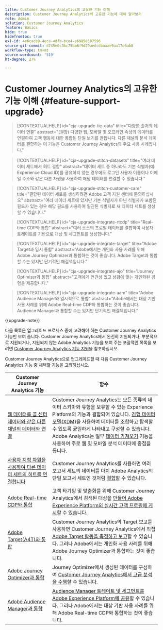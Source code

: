 ```yaml
---
title: Customer Journey Analytics의 고유한 기능 이해
description: Customer Journey Analytics의 고유한 기능에 대해 알아보기
role: Admin
solution: Customer Journey Analytics
feature: Basics
hide: true
hidefromtoc: true
exl-id: 4e6cacb9-4eca-4dfb-bce4-e69850507596
source-git-commit: d745e0c3bc75ba6f9d29aedcdbaaae9aa17d6ab8
workflow-type: tm+mt
source-wordcount: '519'
ht-degree: 27%

---
```


# Customer Journey Analytics의 고유한 기능 이해 {#feature-support-upgrade}

<!-- markdownlint-disable MD034 -->

>[!CONTEXTUALHELP]
>id="cja-upgrade-tie-data"
>title="다양한 출처의 데이터 연결"
>abstract="(권장) 다양한 웹, 모바일 및 오프라인 속성의 데이터를 연결하여 고객 행동에 대한 통합된 단일 보기를 만듭니다. 다른 채널의 분석 데이터를 결합하는 이 기능은 Customer Journey Analytics의 주요 사용 사례입니다."

<!-- markdownlint-enable MD034 -->

<!-- markdownlint-disable MD034 -->

>[!CONTEXTUALHELP]
>id="cja-upgrade-stitch-datasets"
>title="여러 데이터 세트에서 히트 결합"
>abstract="데이터 세트 중 하나라도 기본 식별자(예: Experience Cloud ID)를 공유하지 않는 경우에도 로그인 사용자 이름이나 이메일 주소와 같은 다른 차원을 사용하여 해당 데이터를 연결할 수 있습니다."

<!-- markdownlint-enable MD034 -->

<!-- markdownlint-disable MD034 -->

>[!CONTEXTUALHELP]
>id="cja-upgrade-stitch-customer-care"
>title="결합된 데이터 세트를 생성하려면 Adobe 고객 지원 센터에 문의하십시오"
>abstract="여러 데이터 세트에 있지만 기본 식별자가 아닌 식별자가 포함된 필드가 있는 경우 해당 필드를 사용하여 일관된 식별자로 새 데이터 세트를 생성할 수 있습니다."

<!-- markdownlint-enable MD034 -->

<!-- markdownlint-disable MD034 -->

>[!CONTEXTUALHELP]
>id="cja-upgrade-integrate-rtcdp"
>title="Real-time CDP와 통합"
>abstract="여러 소스의 프로필 데이터를 결합하여 사용자 트레이트를 기반으로 대상 및 세그먼트를 생성합니다."

<!-- markdownlint-enable MD034 -->

<!-- markdownlint-disable MD034 -->

>[!CONTEXTUALHELP]
>id="cja-upgrade-integrate-target"
>title="Adobe Target과 임시 통합"
>abstract="Adobe에서는 개인화 사용 사례를 위해 Adobe Journey Optimizer과 통합하는 것이 좋습니다. Adobe Target과 통합할 수는 있지만 단기적인 해결책입니다."

<!-- markdownlint-enable MD034 -->

<!-- markdownlint-disable MD034 -->

>[!CONTEXTUALHELP]
>id="cja-upgrade-integrate-ajo"
>title="Journey Optimizer과 통합"
>abstract="고객에게 연관성 있고 상황에 맞는 개인화된 경험을 제공합니다."

<!-- markdownlint-enable MD034 -->

<!-- markdownlint-disable MD034 -->

>[!CONTEXTUALHELP]
>id="cja-upgrade-integrate-aam"
>title="Adobe Audience Manager와 일시적으로 통합"
>abstract="Adobe에서는 대상 기반 사용 사례를 위해 Adobe Real-time CDP와 통합하는 것이 좋습니다. Audience Manager과 통합할 수는 있지만 단기적인 해결책입니다."

<!-- markdownlint-enable MD034 -->

{{upgrade-note}}

다음 목록은 업그레이드 프로세스 중에 고려해야 하는 Customer Journey Analytics 기능만 보여 줍니다. Customer Journey Analytics에서 완전히 지원되거나, 부분적으로 지원되거나, 지원되지 않는 Adobe Analytics 기능을 보여 주는 포괄적인 목록을 보려면 [Customer Journey Analytics 기능 지원](/help/getting-started/aa-vs-cja/cja-aa.md)을 참조하십시오.

Customer Journey Analytics으로 업그레이드할 때 다음 Customer Journey Analytics 기능 중 채택할 기능을 고려하십시오.

| Customer Journey Analytics 기능 | 함수 |
|---------|----------|
| [웹 데이터를 콜 센터 데이터와 같은 다른 채널의 데이터와 연결](https://experienceleague.adobe.com/en/docs/analytics-platform/using/cja-usecases/cross-channel/cross-channel) | Customer Journey Analytics는 모든 종류의 데이터 스키마와 유형을 보유할 수 있는 Experience Platform의 기능과 결합되어 있습니다. [경험 데이터 모델(XDM)](https://experienceleague.adobe.com/docs/experience-platform/xdm/home.html)을 사용하여 데이터를 조합하고 탐색할 수 있도록 균일하게 나타내고 구성할 수 있습니다. Adobe Analytics는 일부 [데이터 가져오기](https://experienceleague.adobe.com/docs/analytics/import/home.html) 기능을 사용하여 주로 웹 및 모바일 분석 데이터에 중점을 둡니다. |
| [사용자 지정 차원을 사용하여 다른 데이터 세트의 히트를 연결합니다](https://experienceleague.adobe.com/en/docs/analytics-platform/using/stitching/overview) | Customer Journey Analytics를 사용하면 여러 보고서 세트의 데이터를 마치 Adobe Analytics의 단일 보고서 세트인 것처럼 [결합](/help/connections/combined-dataset.md)할 수 있습니다. |
| [Adobe Real-time CDP와 통합](/help/components/audiences/audiences-overview.md) | 고객 타기팅 및 맞춤화를 위해 Customer Journey Analytics에서 검색된 대상을 [만들어 Adobe Experience Platform의 실시간 고객 프로필에 게시](/help/components/audiences/audiences-overview.md)할 수 있습니다. |
| [Adobe Target(A4T)와 통합](/help/integrations/at.md) | Customer Journey Analytics의 Target 보고를 사용하면 Customer Journey Analytics에서 직접 [Adobe Target 활동을 측정하고 보고](/help/integrations/at.md)할 수 있습니다. 그러나 Adobe에서는 개인화 사용 사례를 위해 Adobe Journey Optimizer과 통합하는 것이 좋습니다. |
| [Adobe Journey Optimizer과 통합](/help/integrations/ajo.md) | Journey Optimizer에서 생성된 데이터를 구성하여 [Customer Journey Analytics에서 고급 분석을 수행](/help/integrations/ajo.md)할 수 있습니다. |
| [Adobe Audience Manager과 통합](https://experienceleague.adobe.com/en/docs/audience-manager/user-guide/implementation-integration-guides/integration-experience-platform/aam-aep-audience-sharing) | [Audience Manager 트레이트 및 세그먼트를 Adobe Experience Platform에 공유](https://experienceleague.adobe.com/en/docs/audience-manager/user-guide/implementation-integration-guides/integration-experience-platform/aam-aep-audience-sharing)할 수 있습니다. 그러나 Adobe에서는 대상 기반 사용 사례를 위해 Adobe Real-time CDP와 통합하는 것이 좋습니다. |
